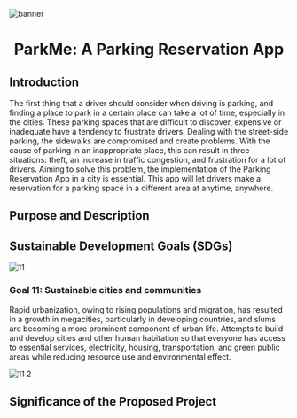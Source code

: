 ![banner](https://user-images.githubusercontent.com/102346894/181742185-bb866da4-3923-42f9-9588-57b7c3420b37.png)

<h1 align= "center"> ParkMe: A Parking Reservation App </h1>

<h2> Introduction </h2>
<p> The first thing that a driver should consider when driving is parking, and finding a place to park in a certain place can take a lot of time, especially in the cities. These parking spaces that are difficult to discover, expensive or inadequate have a tendency to frustrate drivers. Dealing with the street-side parking, the sidewalks are compromised and create problems. With the cause of parking in an inappropriate place, this can result in three situations: theft, an increase in traffic congestion, and frustration for a lot of drivers. Aiming to solve this problem, the implementation of the Parking Reservation App in a city is essential. This app will let drivers make a reservation for a parking space in a different area at anytime, anywhere. </p>


<h2> Purpose and Description </h2>


<h2> Sustainable Development Goals (SDGs) </h2>

![11](https://user-images.githubusercontent.com/89571362/181762322-5a3ab023-fd13-49a5-8322-64e051a1d75f.png)
<h3>Goal 11: Sustainable cities and communities</h3> Rapid urbanization, owing to rising populations and migration, has resulted in a growth in megacities, particularly in developing countries, and slums are becoming a more prominent component of urban life. Attempts to build and develop cities and other human habitation so that everyone has access to essential services, electricity, housing, transportation, and green public areas while reducing resource use and environmental effect.

![11 2](https://user-images.githubusercontent.com/89571362/181770855-5787cd49-d734-4236-a191-6eb8f1b45faa.png)


<h2> Significance of the Proposed Project </h2>
